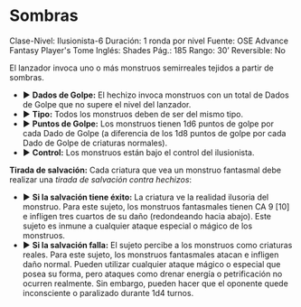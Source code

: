 # Sombras

Clase-Nivel: Ilusionista-6
Duración: 1 ronda por nivel
Fuente: OSE Advance Fantasy Player's Tome
Inglés: Shades
Pág.: 185
Rango: 30’
Reversible: No

El lanzador invoca uno o más monstruos semirreales tejidos a partir de sombras.  

- ▶ **Dados de Golpe:** El hechizo invoca monstruos con un total de Dados de Golpe que no supere el nivel del lanzador.
- ▶ **Tipo:** Todos los monstruos deben de ser del mismo tipo.
- ▶ **Puntos de Golpe:** Los monstruos tienen 1d6 puntos de golpe por cada Dado de Golpe (a diferencia de los 1d8 puntos de golpe por cada Dado de Golpe de criaturas normales).
- ▶ **Control:** Los monstruos están bajo el control del ilusionista.

**Tirada de salvación:** Cada criatura que vea un monstruo fantasmal debe realizar una *tirada de salvación contra hechizos*:  

- ▶ **Si la salvación tiene éxito:** La criatura ve la realidad ilusoria del monstruo. Para este sujeto, los monstruos fantasmales tienen CA 9 [10] e infligen tres cuartos de su daño (redondeando hacia abajo). Este sujeto es inmune a cualquier ataque especial o mágico de los monstruos.
- ▶ **Si la salvación falla:** El sujeto percibe a los monstruos como criaturas reales. Para este sujeto, los monstruos fantasmales atacan e infligen daño normal. Pueden utilizar cualquier ataque mágico o especial que posea su forma, pero ataques como drenar energía o petrificación no ocurren realmente. Sin embargo, pueden hacer que el oponente quede inconsciente o paralizado durante 1d4 turnos.